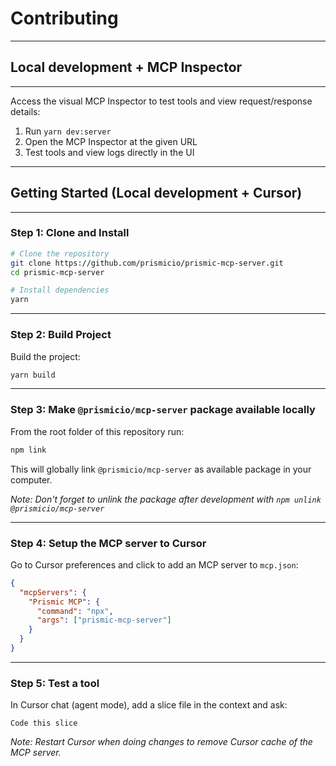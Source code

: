# Contributing

---

## Local development + MCP Inspector

---

Access the visual MCP Inspector to test tools and view request/response details:

1. Run `yarn dev:server`
2. Open the MCP Inspector at the given URL
3. Test tools and view logs directly in the UI

---

## Getting Started (Local development + Cursor)

---

### Step 1: Clone and Install

```bash
# Clone the repository
git clone https://github.com/prismicio/prismic-mcp-server.git
cd prismic-mcp-server

# Install dependencies
yarn
```

---

### Step 2: Build Project

Build the project:

```bash
yarn build
```

---

### Step 3: Make `@prismicio/mcp-server` package available locally

From the root folder of this repository run:

```bash
npm link
```

This will globally link `@prismicio/mcp-server` as available package in your computer.

_Note: Don't forget to unlink the package after development with `npm unlink @prismicio/mcp-server`_

---

### Step 4: Setup the MCP server to Cursor

Go to Cursor preferences and click to add an MCP server to `mcp.json`:

```json
{
  "mcpServers": {
    "Prismic MCP": {
      "command": "npx",
      "args": ["prismic-mcp-server"]
    }
  }
}
```

---

### Step 5: Test a tool

In Cursor chat (agent mode), add a slice file in the context and ask:

```
Code this slice
```

_Note: Restart Cursor when doing changes to remove Cursor cache of the MCP server._
